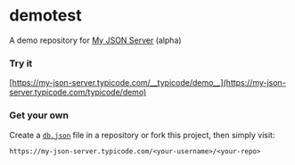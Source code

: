 # demotest

A demo repository for [My JSON Server](https://my-json-server.typicode.com) (alpha)

### Try it

[https://my-json-server.typicode.com/__typicode/demo__](https://my-json-server.typicode.com/typicode/demo)

### Get your own

Create a [`db.json`](db.json) file in a repository or fork this project, then simply visit:

```
https://my-json-server.typicode.com/<your-username>/<your-repo>
```
